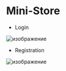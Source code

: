 # Mini-Store

- Login

![изображение](https://github.com/Jaswine/Mini-Store/assets/82625479/3fafec82-b917-4756-8be7-c2eb41e958b1)

- Registration

![изображение](https://github.com/Jaswine/Mini-Store/assets/82625479/bb0ad86d-45bd-4fdb-8d28-df15b008db95)
